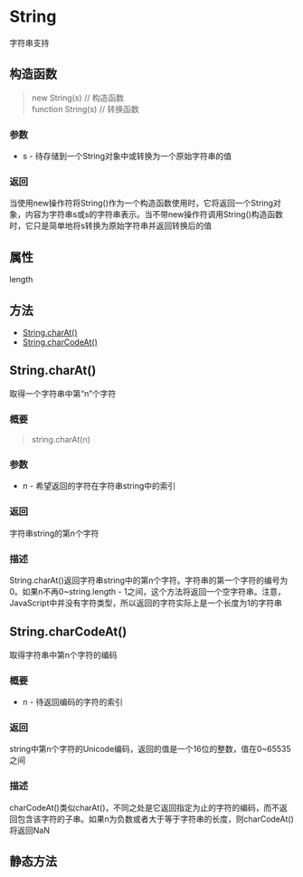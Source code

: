 # String
字符串支持

## 构造函数
> new String(s)    // 构造函数    
> function String(s)    // 转换函数    

### 参数
* s - 待存储到一个String对象中或转换为一个原始字符串的值

### 返回
当使用new操作符将String()作为一个构造函数使用时，它将返回一个String对象，内容为字符串s或s的字符串表示。当不带new操作符调用String()构造函数时，它只是简单地将s转换为原始字符串并返回转换后的值

## 属性
length

## 方法
* [String.charAt()](#stringcharat)    
* [String.charCodeAt()](#stringcharcodeat)    

## String.charAt()
取得一个字符串中第“n”个字符

### 概要
> string.charAt(n)    

### 参数
* n - 希望返回的字符在字符串string中的索引

### 返回
字符串string的第n个字符

### 描述
String.charAt()返回字符串string中的第n个字符。字符串的第一个字符的编号为0。如果n不再0~string.length - 1之间，这个方法将返回一个空字符串。注意，JavaScript中并没有字符类型，所以返回的字符实际上是一个长度为1的字符串

## String.charCodeAt()
取得字符串中第n个字符的编码

### 概要
* n - 待返回编码的字符的索引

### 返回
string中第n个字符的Unicode编码，返回的值是一个16位的整数，值在0~65535之间

### 描述
charCodeAt()类似charAt()，不同之处是它返回指定为止的字符的编码，而不返回包含该字符的子串。如果n为负数或者大于等于字符串的长度，则charCodeAt()将返回NaN

## 静态方法
